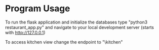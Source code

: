 # Program Usage

To run the flask application and initialize the databases type "python3 restaurant_app.py" and navigate to your local development server (starts with http://127.0.0.1)

To access kitchen view change the endpoint to "\kitchen"
